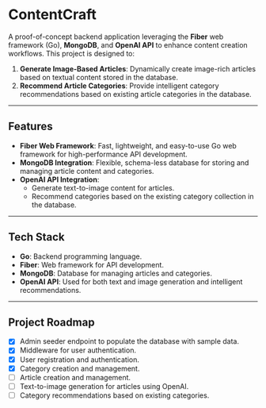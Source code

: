 # ContentCraft

A proof-of-concept backend application leveraging the **Fiber** web framework (Go), **MongoDB**, and **OpenAI API** to enhance content creation workflows. This project is designed to:

1. **Generate Image-Based Articles**: Dynamically create image-rich articles based on textual content stored in the database.
2. **Recommend Article Categories**: Provide intelligent category recommendations based on existing article categories in the database.

---

## Features

- **Fiber Web Framework**: Fast, lightweight, and easy-to-use Go web framework for high-performance API development.
- **MongoDB Integration**: Flexible, schema-less database for storing and managing article content and categories.
- **OpenAI API Integration**:
  - Generate text-to-image content for articles.
  - Recommend categories based on the existing category collection in the database.

---

## Tech Stack

- **Go**: Backend programming language.
- **Fiber**: Web framework for API development.
- **MongoDB**: Database for managing articles and categories.
- **OpenAI API**: Used for both text and image generation and intelligent recommendations.

---

## Project Roadmap
- [x] Admin seeder endpoint to populate the database with sample data.
- [x] Middleware for user authentication.
- [x] User registration and authentication.
- [x] Category creation and management.
- [ ] Article creation and management.
- [ ] Text-to-image generation for articles using OpenAI.
- [ ] Category recommendations based on existing categories.
